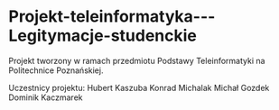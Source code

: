 # Projekt-teleinformatyka---Legitymacje-studenckie

Projekt tworzony w ramach przedmiotu Podstawy Teleinformatyki na Politechnice Poznańskiej.

Uczestnicy projektu:
Hubert Kaszuba
Konrad Michalak
Michał Gozdek
Dominik Kaczmarek

